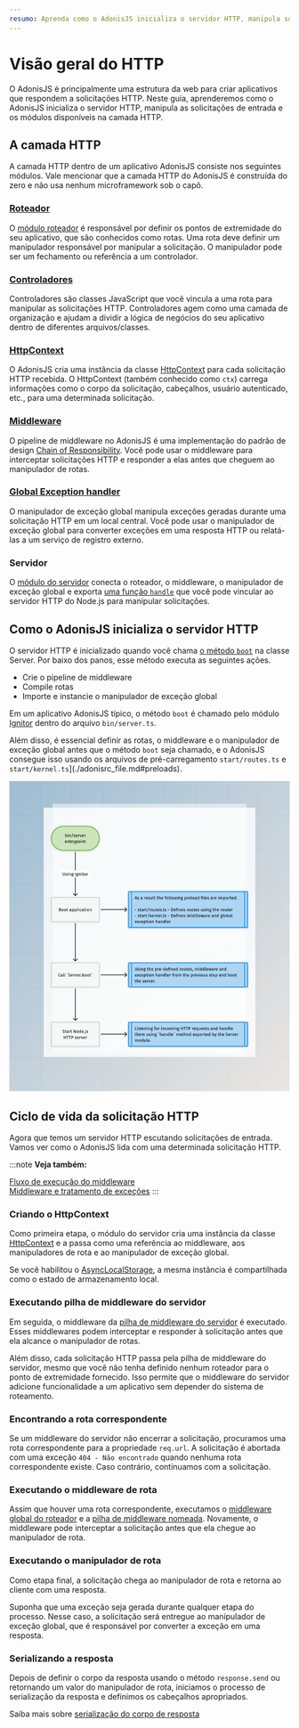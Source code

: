 ```yaml
---
resumo: Aprenda como o AdonisJS inicializa o servidor HTTP, manipula solicitações de entrada e os módulos disponíveis na camada HTTP.
---
```


# Visão geral do HTTP

O AdonisJS é principalmente uma estrutura da web para criar aplicativos que respondem a solicitações HTTP. Neste guia, aprenderemos como o AdonisJS inicializa o servidor HTTP, manipula as solicitações de entrada e os módulos disponíveis na camada HTTP.

## A camada HTTP
A camada HTTP dentro de um aplicativo AdonisJS consiste nos seguintes módulos. Vale mencionar que a camada HTTP do AdonisJS é construída do zero e não usa nenhum microframework sob o capô.

### [Roteador](../basics/routing.md)

O [módulo roteador](https://github.com/adonisjs/http-server/blob/main/src/router/main.ts) é responsável por definir os pontos de extremidade do seu aplicativo, que são conhecidos como rotas. Uma rota deve definir um manipulador responsável por manipular a solicitação. O manipulador pode ser um fechamento ou referência a um controlador.

### [Controladores](../basics/controllers.md)

Controladores são classes JavaScript que você vincula a uma rota para manipular as solicitações HTTP. Controladores agem como uma camada de organização e ajudam a dividir a lógica de negócios do seu aplicativo dentro de diferentes arquivos/classes.

### [HttpContext](./http_context.md)

O AdonisJS cria uma instância da classe [HttpContext](https://github.com/adonisjs/http-server/blob/main/src/http_context/main.ts) para cada solicitação HTTP recebida. O HttpContext (também conhecido como `ctx`) carrega informações como o corpo da solicitação, cabeçalhos, usuário autenticado, etc., para uma determinada solicitação.

### [Middleware](../basics/middleware.md)

O pipeline de middleware no AdonisJS é uma implementação do padrão de design [Chain of Responsibility](https://refactoring.guru/design-patterns/chain-of-responsibility). Você pode usar o middleware para interceptar solicitações HTTP e responder a elas antes que cheguem ao manipulador de rotas.

### [Global Exception handler](../basics/exception_handling.md)

O manipulador de exceção global manipula exceções geradas durante uma solicitação HTTP em um local central. Você pode usar o manipulador de exceção global para converter exceções em uma resposta HTTP ou relatá-las a um serviço de registro externo.

### Servidor

O [módulo do servidor](https://github.com/adonisjs/http-server/blob/main/src/server/main.ts) conecta o roteador, o middleware, o manipulador de exceção global e exporta [uma função `handle`](https://github.com/adonisjs/http-server/blob/main/src/server/main.ts#L330) que você pode vincular ao servidor HTTP do Node.js para manipular solicitações.

## Como o AdonisJS inicializa o servidor HTTP
O servidor HTTP é inicializado quando você chama [o método `boot`](https://github.com/adonisjs/http-server/blob/main/src/server/main.ts#L252) na classe Server. Por baixo dos panos, esse método executa as seguintes ações.

- Crie o pipeline de middleware
- Compile rotas
- Importe e instancie o manipulador de exceção global

Em um aplicativo AdonisJS típico, o método `boot` é chamado pelo módulo [Ignitor](https://github.com/adonisjs/core/blob/main/src/ignitor/http.ts) dentro do arquivo `bin/server.ts`.

Além disso, é essencial definir as rotas, o middleware e o manipulador de exceção global antes que o método `boot` seja chamado, e o AdonisJS consegue isso usando os arquivos de pré-carregamento `start/routes.ts` e `start/kernel.ts`](./adonisrc_file.md#preloads).

![](./server_boot_lifecycle.png)

## Ciclo de vida da solicitação HTTP
Agora que temos um servidor HTTP escutando solicitações de entrada. Vamos ver como o AdonisJS lida com uma determinada solicitação HTTP.

:::note
**Veja também:**

[Fluxo de execução do middleware](../basics/middleware.md#middleware-execution-flow)\
[Middleware e tratamento de exceções](../basics/middleware.md#middleware-and-exception-handling)
:::

### Criando o HttpContext

Como primeira etapa, o módulo do servidor cria uma instância da classe [HttpContext](./http_context.md) e a passa como uma referência ao middleware, aos manipuladores de rota e ao manipulador de exceção global.

Se você habilitou o [AsyncLocalStorage](./async_local_storage.md#usage), a mesma instância é
compartilhada como o estado de armazenamento local.

### Executando pilha de middleware do servidor

Em seguida, o middleware da [pilha de middleware do servidor](../basics/middleware.md#server-middleware-stack) é executado. Esses middlewares podem interceptar e responder à solicitação antes que ela alcance o manipulador de rotas.

Além disso, cada solicitação HTTP passa pela pilha de middleware do servidor, mesmo que você não tenha definido nenhum roteador para o ponto de extremidade fornecido. Isso permite que o middleware do servidor adicione funcionalidade a um aplicativo sem depender do sistema de roteamento.

### Encontrando a rota correspondente

Se um middleware do servidor não encerrar a solicitação, procuramos uma rota correspondente para a propriedade `req.url`. A solicitação é abortada com uma exceção `404 - Não encontrado` quando nenhuma rota correspondente existe. Caso contrário, continuamos com a solicitação.

### Executando o middleware de rota

Assim que houver uma rota correspondente, executamos o [middleware global do roteador](../basics/middleware.md#router-middleware-stack) e a [pilha de middleware nomeada](../basics/middleware.md#named-middleware-collection). Novamente, o middleware pode interceptar a solicitação antes que ela chegue ao manipulador de rota.

### Executando o manipulador de rota

Como etapa final, a solicitação chega ao manipulador de rota e retorna ao cliente com uma resposta.

Suponha que uma exceção seja gerada durante qualquer etapa do processo. Nesse caso, a solicitação será entregue ao manipulador de exceção global, que é responsável por converter a exceção em uma resposta.

### Serializando a resposta

Depois de definir o corpo da resposta usando o método `response.send` ou retornando um valor do manipulador de rota, iniciamos o processo de serialização da resposta e definimos os cabeçalhos apropriados.

Saiba mais sobre [serialização do corpo de resposta](../basics/response.md#response-body-serialization)

